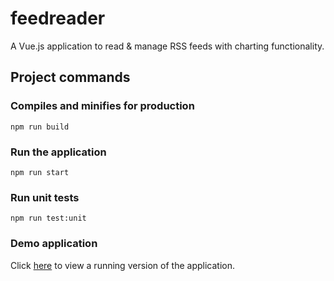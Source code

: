 # feedreader
A Vue.js application to read & manage RSS feeds with charting functionality.

## Project commands

### Compiles and minifies for production
```
npm run build
```

### Run the application
```
npm run start
```

### Run unit tests
```
npm run test:unit
```

### Demo application
Click [here](https://inscalefeedreader.herokuapp.com/) to view a running version of the application.
